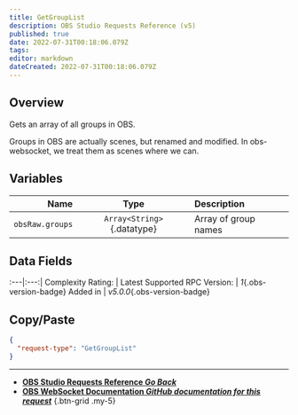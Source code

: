 ```yaml
---
title: GetGroupList
description: OBS Studio Requests Reference (v5)
published: true
date: 2022-07-31T00:18:06.079Z
tags: 
editor: markdown
dateCreated: 2022-07-31T00:18:06.079Z
---
```


## Overview
Gets an array of all groups in OBS.

Groups in OBS are actually scenes, but renamed and modified. In obs-websocket, we treat them as scenes where we can.

## Variables
Name | Type | Description | 
----:|:---------:|:------------|
`obsRaw.groups` | `Array<String>`{.datatype} | Array of group names

## Data Fields
:---|:---:|
Complexity Rating: | <span class="stars stars--2"></span>
Latest Supported RPC Version: | *1*{.obs-version-badge}
Added in | *v5.0.0*{.obs-version-badge}

## Copy/Paste
```json
{
  "request-type": "GetGroupList"
}
```

---

- [<i class="mdi mdi-chevron-left"></i>**OBS Studio Requests Reference *Go Back***](/en/Broadcasters/OBS/Requests)
- [<i class="mdi mdi-github"></i> **OBS WebSocket Documentation *GitHub documentation for this request***](https://github.com/obsproject/obs-websocket/blob/master/docs/generated/protocol.md#getgrouplist)
{.btn-grid .my-5}